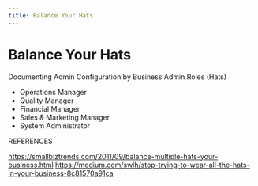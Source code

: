 ```yaml
---
title: Balance Your Hats
---
```


# Balance Your Hats

Documenting Admin Configuration by Business Admin Roles (Hats)

- Operations Manager
- Quality Manager
- Financial Manager
- Sales & Marketing Manager
- System Administrator


REFERENCES

https://smallbiztrends.com/2011/09/balance-multiple-hats-your-business.html
https://medium.com/swlh/stop-trying-to-wear-all-the-hats-in-your-business-8c81570a91ca